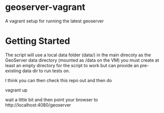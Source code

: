 geoserver-vagrant
=================

A vagrant setup for running the latest geoserver

Getting Started
===============

The script will use a local data folder (data/) in the main direcoty as the GeoServer data directory (mounted as /data on the VM) you must create at least an empty directory for the script to work but can provide an pre-existing data dir to run tests on.

I think you can then check this repo out and then do 

  vagrant up

wait a little bit and then point your browser to http://localhost:4080/geoserver

